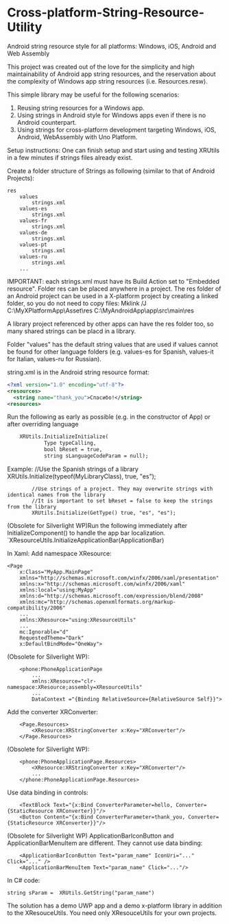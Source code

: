 # Cross-platform-String-Resource-Utility
Android string resource style for all platforms: Windows, iOS, Android and Web Assembly

This project was created out of the love for the simplicity and high maintainability of Android app string resources, and the reservation about the complexity of Windows app string resources (i.e. Resources.resw).

This simple library may be useful for the following scenarios:
1. Reusing string resources for a Windows app.
2. Using strings in Android style for Windows apps even if there is no Android counterpart. 
3. Using strings for cross-platform development targeting Windows, iOS, Android, WebAssembly with Uno Platform.

Setup instructions:
One can finish setup and start using and testing XRUtils in a few minutes if strings files already exist.

Create a folder structure of Strings as following (similar to that of Android Projects):

	res
		values
			strings.xml
		values-es
			strings.xml
		values-fr
			strings.xml
		values-de
			strings.xml
		values-pt
			strings.xml
		values-ru
			strings.xml
		...
IMPORTANT: each strings.xml must have its Build Action set to "Embedded resource".
Folder res can be placed anywhere in a project. 
The res folder of an Android project can be used in a X-platform project by creating a linked folder, so you do not need to copy files:
	Mklink /J C:\MyXPlatformApp\Asset\res C:\MyAndroidApp\app\src\main\res

A library project referenced by other apps can have the res folder too, so many shared strings can be placd in a library. 

Folder "values" has the default string values that are used if values cannot be found for other language folders 
(e.g. values-es for Spanish, values-it for Italian, values-ru for Russian).

string.xml is in the Android string resource format:
```xml
<?xml version="1.0" encoding="utf-8"?>
<resources>
  <string name="thank_you">Спасибо!</string>
<resources>
```
Run the following as early as possible (e.g. in the constructor of App) or after overriding language 
```xml
	XRUtils.InitializeInitialize(
            Type typeCalling,
            bool bReset = true,
            string sLanguageCodeParam = null);
```	    
Example:
            //Use the Spanish strings of a library
            XRUtils.Initialize(typeof(MyLibraryClass), true, "es");

            //Use strings of a project. They may overwrite strings with identical names from the library
            //It is important to set bReset = false to keep the strings from the library
			XRUtils.Initialize(GetType() true, "es", "es");   
	
(Obsolete for Silverlight WP)Run the following immediately after InitializeComponent() to handle the app bar localization. 
	`XResourceUtils.InitializeApplicationBar(ApplicationBar) 

In Xaml:
Add namespace XResource:
```
<Page
    x:Class="MyApp.MainPage"
    xmlns="http://schemas.microsoft.com/winfx/2006/xaml/presentation"
    xmlns:x="http://schemas.microsoft.com/winfx/2006/xaml"
    xmlns:local="using:MyApp"
    xmlns:d="http://schemas.microsoft.com/expression/blend/2008"
    xmlns:mc="http://schemas.openxmlformats.org/markup-compatibility/2006"
	...
    xmlns:XResource="using:XResourceUtils"
	...
    mc:Ignorable="d"
    RequestedTheme="Dark"
    x:DefaultBindMode="OneWay">
```
(Obsolete for Silverlight WP):
```
	<phone:PhoneApplicationPage
		...
		xmlns:XResource="clr-namespace:XResource;assembly=XResourceUtils"
		...
		DataContext ="{Binding RelativeSource={RelativeSource Self}}">
```

Add the converter XRConverter:
```
    <Page.Resources>
        <XResource:XRStringConverter x:Key="XRConverter"/>    
    </Page.Resources>
```
(Obsolete for Silverlight WP):
```
    <phone:PhoneApplicationPage.Resources>
        <XResource:XRStringConverter x:Key="XRConverter"/>
		...
    </phone:PhoneApplicationPage.Resources>
```

Use data binding in controls:
```
	<TextBlock Text="{x:Bind ConverterParameter=hello, Converter={StaticResource XRConverter}}"/>
	<Button Content="{x:Bind ConverterParameter=thank_you, Converter={StaticResource XRConverter}}"/>
```

(Obsolete for Silverlight WP) ApplicationBarIconButton and ApplicationBarMenuItem are different.  They cannot use data binding:
```    
    <ApplicationBarIconButton Text="param_name" IconUri="..." Click="..." />
    <ApplicationBarMenuItem Text="param_name" Click="..."/>
```

In C# code:
```
string sParam =  XRUtils.GetString("param_name")
```

The solution has a demo UWP app and a demo x-platform library in addition to the XResouceUtils.  You need only XResouceUtils for your own projects. 



			


